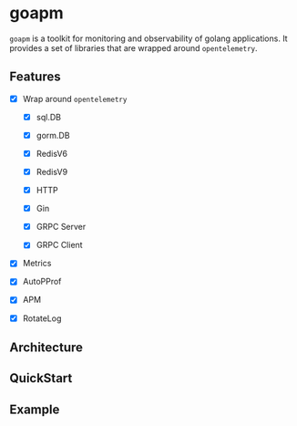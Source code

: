 # goapm
`goapm` is a toolkit for monitoring and observability of golang applications. It provides a set of libraries that are wrapped around `opentelemetry`.



## Features

- [x] Wrap around `opentelemetry`

  - [x] sql.DB

  - [x] gorm.DB

  - [x] RedisV6

  - [x] RedisV9

  - [x] HTTP

  - [x] Gin

  - [x] GRPC Server

  - [x] GRPC Client

- [x] Metrics

- [x] AutoPProf

- [x] APM

- [x] RotateLog



## Architecture







## QuickStart







## Example
